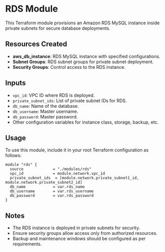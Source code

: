 # RDS Module

This Terraform module provisions an Amazon RDS MySQL instance inside private subnets for secure database deployments.

## Resources Created

- **aws_db_instance**: RDS MySQL instance with specified configurations.
- **Subnet Groups**: RDS subnet groups for private subnet deployment.
- **Security Groups**: Control access to the RDS instance.

## Inputs

- `vpc_id`: VPC ID where RDS is deployed.
- `private_subnet_ids`: List of private subnet IDs for RDS.
- `db_name`: Name of the database.
- `db_username`: Master username.
- `db_password`: Master password.
- Other configuration variables for instance class, storage, backup, etc.

## Usage

To use this module, include it in your root Terraform configuration as follows:

```hcl
module "rds" {
  source             = "./modules/rds"
  vpc_id             = module.network.vpc_id
  private_subnet_ids  = [module.network.private_subnet1_id, module.network.private_subnet2_id]
  db_name            = var.rds_name
  db_username        = var.rds_username
  db_password        = var.rds_password
}
```

## Notes

- The RDS instance is deployed in private subnets for security.
- Ensure security groups allow access only from authorized resources.
- Backup and maintenance windows should be configured as per requirements.
